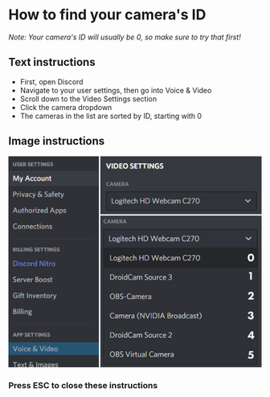 # How to find your camera's ID
*Note: Your camera's ID will usually be 0, so make sure to try that first!*

## Text instructions
- First, open Discord
- Navigate to your user settings, then go into Voice & Video
- Scroll down to the Video Settings section
- Click the camera dropdown
- The cameras in the list are sorted by ID, starting with 0

## Image instructions
![Voice & Video](image_instructions.png)

### Press ESC to close these instructions